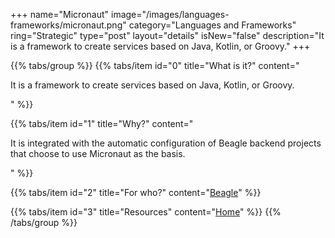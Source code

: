 +++
name="Micronaut"
image="/images/languages-frameworks/micronaut.png"
category="Languages and Frameworks"
ring="Strategic"
type="post"
layout="details"
isNew="false"
description="It is a framework to create services based on Java, Kotlin, or Groovy."
+++

{{% tabs/group %}}
  {{% tabs/item id="0" title="What is it?" content="<p>It is a framework to create services based on Java, Kotlin, or Groovy.</p>" %}}

  {{% tabs/item id="1" title="Why?" content="<p>It is integrated with the automatic configuration of Beagle backend projects that choose to use Micronaut as the basis. </p>" %}}

  {{% tabs/item id="2" title="For who?" content="<a href='https://usebeagle.io/' target='_blank'>Beagle</a>" %}}

  {{% tabs/item id="3" title="Resources" content="<a href='https://micronaut.io/' target='_blank'>Home</a>" %}}
{{% /tabs/group %}}
